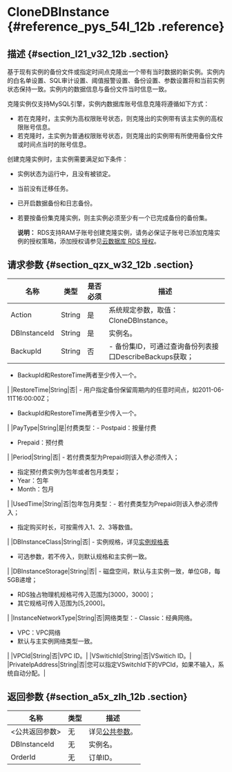 # CloneDBInstance {#reference_pys_54l_12b .reference}

## 描述 {#section_l21_v32_12b .section}

基于现有实例的备份文件或指定时间点克隆出一个带有当时数据的新实例。实例内的白名单设置、SQL审计设置、阈值报警设置、备份设置、参数设置将和当前实例状态保持一致。实例内的数据信息与备份文件当时信息一致。

克隆实例仅支持MySQL引擎，实例内数据库账号信息克隆将遵循如下方式：

-   若在克隆时，主实例为高权限账号状态，则克隆出的实例带有该主实例的高权限账号信息。
-   若克隆时，主实例为普通权限账号状态，则克隆出的实例带有所使用备份文件或时间点当时的账号信息。

创建克隆实例时，主实例需要满足如下条件：

-   实例状态为运行中，且没有被锁定。
-   当前没有迁移任务。
-   已开启数据备份和日志备份。
-   若要按备份集克隆实例，则主实例必须至少有一个已完成备份的备份集。

    **说明：** RDS支持RAM子账号创建克隆实例，请务必保证子账号已添加克隆实例的授权策略，添加授权请参见[云数据库 RDS 授权](https://help.aliyun.com/document_detail/58932.html)。


## 请求参数 {#section_qzx_w32_12b .section}

|名称|类型|是否必须|描述|
|--|--|----|--|
|Action|String|是|系统规定参数，取值：CloneDBInstance。|
|DBInstanceId|String|是|实例名。|
|BackupId|String|否| -   备份集ID，可通过查询备份列表接口DescribeBackups获取；
-   BackupId和RestoreTime两者至少传入一个。

 |
|RestoreTime|String|否| -   用户指定备份保留周期内的任意时间点，如2011-06-11T16:00:00Z；
-   BackupId和RestoreTime两者至少传入一个。

 |
|PayType|String|是|付费类型：-   Postpaid：按量付费
-   Prepaid：预付费

|
|Period|String|否| -   若付费类型为Prepaid则该入参必须传入；
-   指定预付费实例为包年或者包月类型；
-   Year：包年
-   Month：包月

 |
|UsedTime|String|否|包年包月类型：-   若付费类型为Prepaid则该入参必须传入；
-   指定购买时长，可按需传入1、2、3等数值。

|
|DBInstanceClass|String|否| -   实例规格，详见[实例规格表](../cn.zh-CN/产品简介/实例规格/实例规格表.md#)
-   可选参数，若不传入，则默认规格和主实例一致。

 |
|DBInstanceStorage|String|否| -   磁盘空间，默认与主实例一致，单位GB，每5GB递增；
-   RDS独占物理机规格可传入范围为\[3000，3000\]；
-   其它规格可传入范围为\[5,2000\]。

 |
|InstanceNetworkType|String|否|网络类型：-   Classic：经典网络。
-   VPC：VPC网络
-   默认与主实例网络类型一致。

|
|VPCId|String|否|VPC ID。|
|VSwitichId|String|否|VSwitich ID。|
|PrivateIpAddress|String|否|您可以指定VSwitchId下的VPCId，如果不输入，系统自动分配。|

## 返回参数 {#section_a5x_zlh_12b .section}

|名称|类型|描述|
|--|--|--|
|<公共返回参数\>|无|详见[公共参数](cn.zh-CN/API参考/使用API/公共参数.md#)。|
|DBInstanceId|无|实例名。|
|OrderId|无|订单ID。|

